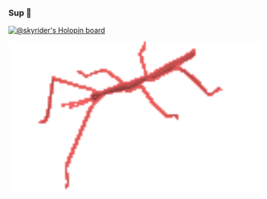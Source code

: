 ### Sup 🤘
[![@skyrider's Holopin board](https://holopin.me/skyrider)](https://holopin.io/@skyrider)
<p align="center">
<img src="stickbugparrot.gif" width="500" height="300">
</p>
